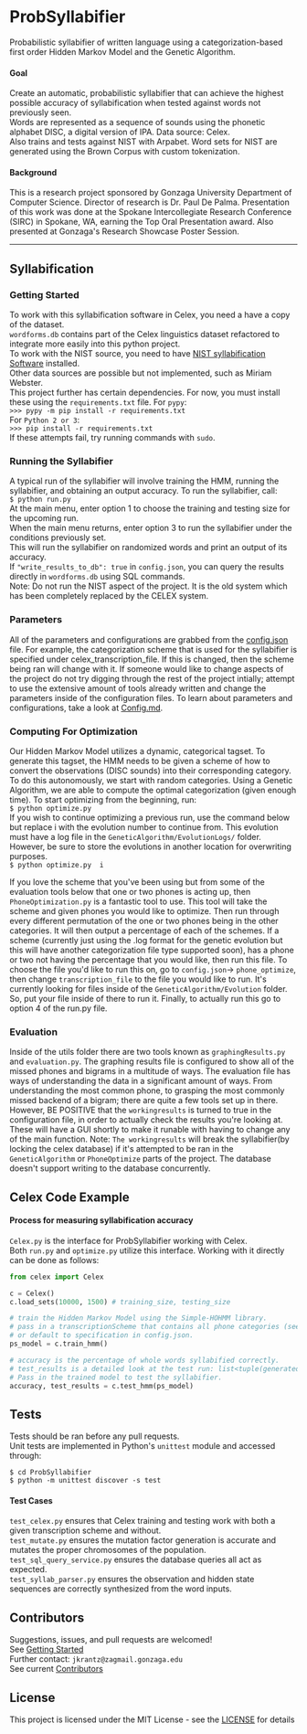 # ProbSyllabifier
Probabilistic syllabifier of written language using a categorization-based first order Hidden Markov Model and the Genetic Algorithm.  
#### Goal  
Create an automatic, probabilistic syllabifier that can achieve the highest possible accuracy of syllabification when tested against words not previously seen.  
Words are represented as a sequence of sounds using the phonetic alphabet DISC, a digital version of IPA. Data source: Celex.  
Also trains and tests against NIST with Arpabet. Word sets for NIST are generated using the Brown Corpus with custom tokenization.  
#### Background  
This is a research project sponsored by Gonzaga University Department of Computer Science. Director of research is Dr. Paul De Palma. Presentation of this work was done at the Spokane Intercollegiate Research Conference (SIRC) in Spokane, WA, earning the Top Oral Presentation award. Also presented at Gonzaga's Research Showcase Poster Session.

---
## Syllabification
### Getting Started
To work with this syllabification software in Celex, you need a have a copy of the dataset.  
`wordforms.db` contains part of the Celex linguistics dataset refactored to integrate more easily into this python project.  
To work with the NIST source, you need to have [NIST syllabification Software](https://www.nist.gov/file/65961) installed.  
Other data sources are possible but not implemented, such as Miriam Webster.  
This project further has certain dependencies. For now, you must install these using the `requirements.txt` file. For `pypy`:   
`>>> pypy -m pip install -r requirements.txt`  
For `Python 2 or 3`:  
`>>> pip install -r requirements.txt`  
If these attempts fail, try running commands with `sudo`.

### Running the Syllabifier  
A typical run of the syllabifier will involve training the HMM, running the syllabifier, and obtaining an output accuracy. To run the syllabifier, call:  
`$ python run.py`  
At the main menu, enter option 1 to choose the training and testing size for the upcoming run.  
When the main menu returns, enter option 3 to run the syllabifier under the conditions previously set.  
This will run the syllabifier on randomized words and print an output of its accuracy.  
If `"write_results_to_db": true` in `config.json`, you can query the results directly in `wordforms.db` using SQL commands.  
Note: Do not run the NIST aspect of the project. It is the old system which has been completely replaced by the CELEX system.

### Parameters
All of the parameters and configurations are grabbed from the [config.json](./config.json) file. For example, the categorization scheme that is used for the syllabifier is specified under celex_transcription_file. If this is changed, then the scheme being ran will change with it. If someone would like to change aspects of the project do not try digging through the rest of the project intially; attempt to use the extensive amount of tools already written and change the parameters inside of the configuration files. To learn about parameters and configurations, take a look at [Config.md](./Config.md).

### Computing For Optimization  
Our Hidden Markov Model utilizes a dynamic, categorical tagset. To generate this tagset, the HMM needs to be given a scheme of how to convert the observations (DISC sounds) into their corresponding category. To do this autonomously, we start with random categories. Using a Genetic Algorithm, we are able to compute the optimal categorization (given enough time). To start optimizing from the beginning, run:  
`$ python optimize.py `  
If you wish to continue optimizing a previous run, use the command below but replace i with the evolution number to continue from. This evolution must have a log file in the `GeneticAlgorithm/EvolutionLogs/` folder. However, be sure to store the evolutions in another location for overwriting purposes.  
`$ python optimize.py  i `

If you love the scheme that you've been using but from some of the evaluation tools below that one or two phones is acting up, then `PhoneOptimization.py` is a fantastic tool to use. This tool will take the scheme and given phones you would like to optimize. Then run through every different permutation of the one or two phones being in the other categories. It will then output a percentage of each of the schemes. If a scheme (currently just using the .log format for the genetic evolution but this will have another categorization file type supported soon), has a phone or two not having the percentage that you would like, then run this file. To choose the file you'd like to run this on, go to `config.json`-> `phone_optimize`, then change `transcription_file` to the file you would like to run. It's currently looking for files inside of the `GeneticAlgorithm/Evolution` folder. So, put your file inside of there to run it. Finally, to actually run this go to option 4 of the run.py file.

### Evaluation
Inside of the utils folder there are two tools known as `graphingResults.py` and `evaluation.py`. The graphing results file is configured to show all of the missed phones and bigrams in a multitude of ways. The evaluation file has ways of understanding the data in a significant amount of ways. From understanding the most common phone, to grasping the most commonly missed backend of a bigram; there are quite a few tools set up in there. However, BE POSITIVE that the `workingresults` is turned to true in the configuration file, in order to actually check the results you're looking at. These will have a GUI shortly to make it runable with having to change any of the main function.
Note: `The workingresults` will break the syllabifier(by locking the celex database) if it's attempted to be ran in the `GeneticAlgorithm` or `PhoneOptimize` parts of the project. The database doesn't support writing to the database concurrently.  

## Celex Code Example
#### Process for measuring syllabification accuracy  
`Celex.py` is the interface for ProbSyllabifier working with Celex.  
Both `run.py` and `optimize.py` utilize this interface.
Working with it directly can be done as follows:
```python
from celex import Celex

c = Celex()
c.load_sets(10000, 1500) # training_size, testing_size

# train the Hidden Markov Model using the Simple-HOHMM library.
# pass in a transcriptionScheme that contains all phone categories (see test/test_celex.py)
# or default to specification in config.json.
ps_model = c.train_hmm()

# accuracy is the percentage of whole words syllabified correctly.
# test_results is a detailed look at the test run: list<tuple(generated_result, celex_result, isSame)>
# Pass in the trained model to test the syllabifier.
accuracy, test_results = c.test_hmm(ps_model)
```

## Tests
Tests should be ran before any pull requests.  
Unit tests are implemented in Python's `unittest` module and accessed through:  
```
$ cd ProbSyllabifier
$ python -m unittest discover -s test
```
#### Test Cases
`test_celex.py` ensures that Celex training and testing work with both a given transcription scheme and without.  
`test_mutate.py` ensures the mutation factor generation is accurate and mutates the proper chromosomes of the population.  
`test_sql_query_service.py` ensures the database queries all act as expected.  
`test_syllab_parser.py` ensures the observation and hidden state sequences are correctly synthesized from the word inputs.  

## Contributors
Suggestions, issues, and pull requests are welcomed!  
See [Getting Started](#getting-started)  
Further contact: `jkrantz@zagmail.gonzaga.edu`  
See current [Contributors](/graphs/contributors)


## License
This project is licensed under the MIT License - see the [LICENSE](LICENSE) for details  

